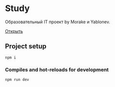# Study

Образовательный IT проект by Morake и Yablonev.

[Открыть](https://bmvt.github.io/Study)

## Project setup
```
npm i
```

### Compiles and hot-reloads for development
```
npm run dev
```
